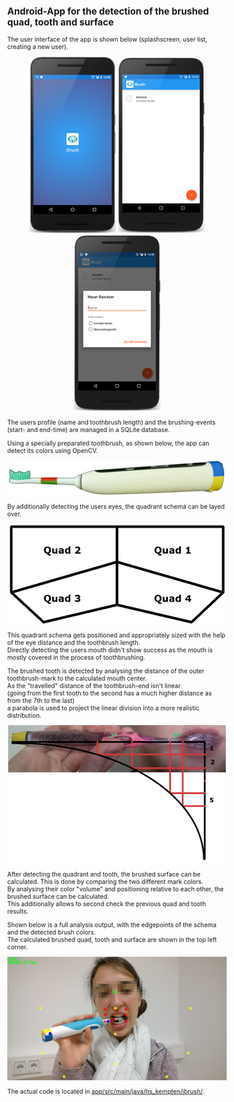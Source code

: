 ## Android-App for the detection of the brushed quad, tooth and surface
The user interface of the app is shown below (splashscreen, user list, creating a new user).
<p align="center">
  <img src="./media/ui_intro.png" width="200px">
  <img src="./media/ui_users.png" width="200px"> 
  <img src="./media/ui_new.png" width="200px">
</p>
The users profile (name and toothbrush length) and the brushing-events (start- and end-time) are managed in a SQLite database.

Using a specially preparated toothbrush, as shown below, the app can detect its colors using OpenCV.

<p align="center">
  <img src="./media/brush.png" width="500px">
</p>

By additionally detecting the users eyes, the quadrant schema can be layed over.

<p align="center">
  <img src="./media/schema.png" width="500px">
</p>

This quadrant schema gets positioned and appropriately sized with the help of the eye distance and the toothbrush length.\
Directly detecting the users mouth didn't show success as the mouth is mostly covered in the process of toothbrushing.

The brushed tooth is detected by analysing the distance of the outer toothbrush-mark to the calculated mouth center.\
As the "travelled" distance of the toothbrush-end isn't linear\
(going from the first tooth to the second has a much higher distance as from the 7th to the last)\
a parabola is used to project the linear division into a more realistic distribution.

<p align="center">
  <img src="./media/tooth.png" width="500px">
</p>

After detecting the quadrant and tooth, the brushed surface can be calculated. This is done by comparing the two different mark colors.\
By analysing their color "volume" and positioning relative to each other, the brushed surface can be calculated.\
This additionally allows to second check the previous quad and tooth results.

Shown below is a full analysis output, with the edgepoints of the schema and the detected brush colors.\
The calculated brushed quad, tooth and surface are shown in the top left corner.

<p align="center">
  <img src="./media/analysis.png" width="700px">
</p>

The actual code is located in <a href="app/src/main/java/hs_kempten/ibrush/">app/src/main/java/hs_kempten/ibrush/</a>.